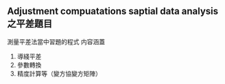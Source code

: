 ## Adjustment compuatations saptial data analysis 之平差題目

測量平差法當中習題的程式
内容涵蓋
1. 導綫平差
2. 參數轉換
3. 精度計算等（變方協變方矩陣）
